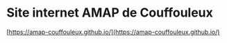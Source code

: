 # Site internet AMAP de Couffouleux

[https://amap-couffouleux.github.io/](https://amap-couffouleux.github.io/)
